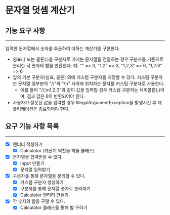 # 문자열 덧셈 계산기

## 기능 요구 사항
___
입력한 문자열에서 숫자를 추출하여 더하는 계산기를 구현한다.

- 쉼표(,) 또는 콜론(:)을 구분자로 가지는 문자열을 전달하는 경우 구분자를 기준으로 분리한 각 숫자의 합을 반환한다.
예: "" => 0, "1,2" => 3, "1,2,3" => 6, "1,2:3" => 6
- 앞의 기본 구분자(쉼표, 콜론) 외에 커스텀 구분자를 지정할 수 있다. 커스텀 구분자는 문자열 앞부분의 "//"와 "\n" 사이에 위치하는 문자를 커스텀 구분자로 사용한다.
  - 예를 들어 "//;\n1;2;3"과 같이 값을 입력할 경우 커스텀 구분자는 세미콜론(;)이며, 결과 값은 6이 반환되어야 한다.
- 사용자가 잘못된 값을 입력할 경우 IllegalArgumentException을 발생시킨 후 애플리케이션은 종료되어야 한다.

## 요구 기능 사항 목록
___
- [x] 엔티티 작성하기
  - [x] Calculator (계산기 역할을 해줄 클래스)
- [x] 문자열을 입력받을 수 있다.
  - [x] Input 만들기
  - [x] 문자열 입력받기
- [x] 구분자를 통해 문자열을 분리할 수 있다.
  - [x] 커스텀 구분자 생성하기
  - [x] 구분자를 통해 문자열 숫자로 분리하기
  - [x] Calculator 엔티티 만들기
- [x] 각 숫자의 합을 구할 수 있다.
  - [x] Calculator 클래스를 통해 합 구하기
